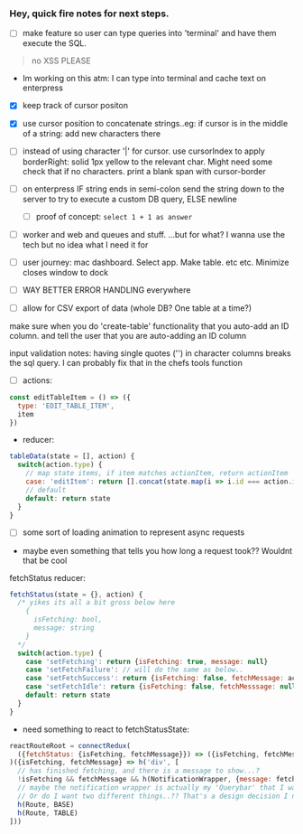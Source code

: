 ### Hey, quick fire notes for next steps.

- [ ] make feature so user can type queries into 'terminal' and have them execute the SQL.
 > no XSS PLEASE
  - Im working on this atm: I can type into terminal and cache text on enterpress
  - [x] keep track of cursor positon
  - [x] use cursor position to concatenate strings..eg: if cursor is in the middle of a string: add new characters there
  - [ ] instead of using character '|' for cursor. use cursorIndex to apply borderRight: solid 1px yellow to the relevant char. Might need some check that if no characters. print a blank span with cursor-border
  - [ ] on enterpress IF string ends in semi-colon send the string down to the server to try to execute a custom DB query, ELSE newline
    - [ ] proof of concept: `select 1 + 1 as answer`

- [ ] worker and web and queues and stuff. ...but for what? I wanna use the tech but no idea what I need it for

- [ ] user journey: mac dashboard. Select app. Make table. etc etc. Minimize closes window to dock

- [ ] WAY BETTER ERROR HANDLING everywhere

- [ ] allow for CSV export of data (whole DB? One table at a time?)

make sure when you do 'create-table' functionality that you auto-add an ID column.
and tell the user that you are auto-adding an ID column

input validation notes: having single quotes ('') in character columns breaks the sql query. I can probably fix that in the chefs tools function

- [ ] actions:
```js
const editTableItem = () => ({
  type: 'EDIT_TABLE_ITEM',
  item
})
```
- reducer:
```js
tableData(state = [], action) {
  switch(action.type) {
    // map state items, if item matches actionItem, return actionItem
    case: 'editItem': return [].concat(state.map(i => i.id === action.item.id ? action.item : i))
    // default
    default: return state
  }
}
```


- [ ] some sort of loading animation to represent async requests
- maybe even something that tells you how long a request took?? Wouldnt that be cool

fetchStatus reducer:
```js
fetchStatus(state = {}, action) {
  /* yikes its all a bit gross below here
    {
      isFetching: bool,
      message: string
    }
  */
  switch(action.type) {
    case 'setFetching': return {isFetching: true, message: null}
    case 'setFetchFailure': // will do the same as below..
    case 'setFetchSuccess': return {isFetching: false, fetchMessage: action.message}
    case 'setFetchIdle': return {isFetching: false, fetchMesssage: null}
    default: return state
  }
}
```
- need something to react to fetchStatusState: 
```js
reactRouteRoot = connectRedux(
  ({fetchStatus: {isFetching, fetchMessage}}) => ({isFetching, fetchMessage})
)({isFetching, fetchMessage} => h('div', [
  // has finished fetching, and there is a message to show...?
  !isFetching && fetchMessage && h(NotificationWrapper, {message: fetchMessage})
  // maybe the notification wrapper is actually my 'Querybar' that I wanted
  // Or do I want two different things..?? That's a design decision I need to make
  h(Route, BASE)
  h(Route, TABLE)
]))
```